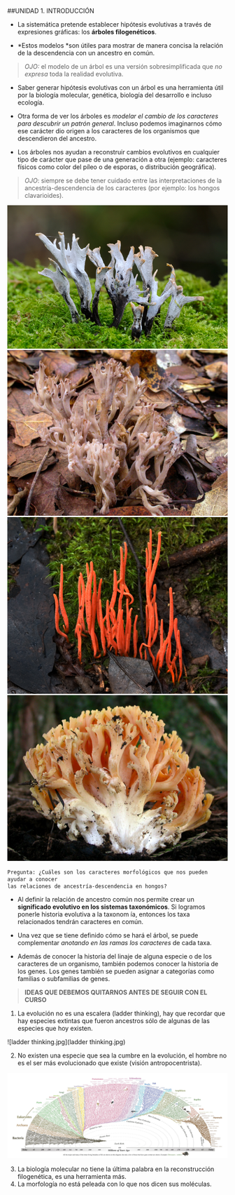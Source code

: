 ##UNIDAD 1. INTRODUCCIÓN
- La sistemática pretende establecer hipótesis evolutivas a través de expresiones gráficas: los **árboles filogenéticos**. 

- *Estos modelos *son útiles para mostrar de manera concisa la relación de la descendencia con un ancestro en común. 
>*OJO:* el modelo de un árbol es una versión sobresimplificada que *no expresa* toda la realidad evolutiva.

- Saber generar hipótesis evolutivas con un árbol es una herramienta útil por la biología molecular, genética, biología del desarrollo e incluso ecología.

- Otra forma de ver los árboles es *modelar el cambio de los caracteres para descubrir un patrón general*. Incluso podemos imaginarnos cómo ese carácter dio origen a los caracteres de los organismos que descendieron del ancestro. 

- Los árboles nos ayudan a reconstruir cambios evolutivos en cualquier tipo de carácter que pase de una generación a otra (ejemplo: caracteres físicos como color del píleo o de esporas, o distribución geográfica). 
>*OJO*: siempre se debe tener cuidado entre las interpretaciones de la ancestría-descendencia de los caracteres (por ejemplo: los hongos clavarioides).

![Xylaria-hypoxylon.jpg](Xylaria-hypoxylon.jpg)
![Clavulina_cinerea.jpg](Clavulina_cinerea.jpg)
![Clavulinopsis_corallinorosacea.jpg](Clavulinopsis_corallinorosacea.jpg)
![Ramaria_rubricarnata_verna.jpg](Ramaria_rubricarnata_verna.jpg)

```
Pregunta: ¿Cuáles son los caracteres morfológicos que nos pueden ayudar a conocer 
las relaciones de ancestría-descendencia en hongos?
```

- Al definir la relación de ancestro común nos permite crear un **significado evolutivo en los sistemas taxonómicos**. Si logramos ponerle historia evolutiva a la taxonom ía, entonces los taxa relacionados tendrán caracteres en común. 

- Una vez que se tiene definido cómo se hará el árbol, se puede complementar *anotando en las ramas los caracteres* de cada taxa.

- Además de conocer la historia del linaje de alguna especie o de los caracteres de un organismo, también podemos conocer la historia de los genes. Los genes también se pueden asignar a categorías como familias o subfamilias de genes.

>**IDEAS QUE DEBEMOS QUITARNOS ANTES DE SEGUIR CON EL CURSO**
1. La evolución no es una escalera (ladder thinking), hay que recordar que hay especies extintas que fueron ancestros sólo de algunas de las especies que hoy existen.

![ladder thinking.jpg](ladder thinking.jpg)


2. No existen una especie que sea la cumbre en la evolución, el hombre no es el ser más evolucionado que existe (visión antropocentrista).

![tree-of-life_2000.jpg](tree-of-life_2000.jpg)


3. La biología molecular no tiene la última palabra en la reconstrucción filogenética, es una herramienta más.
4. La morfología no está peleada con lo que nos dicen sus moléculas.
